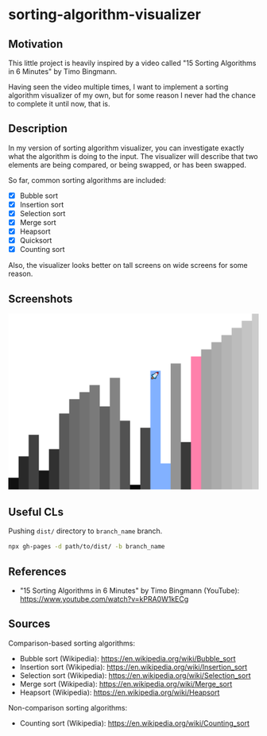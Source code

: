 # sorting-algorithm-visualizer

## Motivation

This little project is heavily inspired by a video called "15 Sorting Algorithms in 6 Minutes" by Timo Bingmann.

Having seen the video multiple times, I want to implement a sorting algorithm visualizer of my own, but for some reason I never had the chance to complete it until now, that is.

## Description

In my version of sorting algorithm visualizer, you can investigate exactly what the algorithm is doing to the input.
The visualizer will describe that two elements are being compared, or being swapped, or has been swapped.

So far, common sorting algorithms are included:

- [x] Bubble sort
- [x] Insertion sort
- [x] Selection sort
- [x] Merge sort
- [x] Heapsort
- [x] Quicksort
- [x] Counting sort

Also, the visualizer looks better on tall screens on wide screens for some reason.

## Screenshots

![Bubble sort](./medias/images/bubble-sort-screenshot.png)

## Useful CLs

Pushing `dist/` directory to `branch_name` branch.

```bash
npx gh-pages -d path/to/dist/ -b branch_name
```

## References

- "15 Sorting Algorithms in 6 Minutes" by Timo Bingmann (YouTube): https://www.youtube.com/watch?v=kPRA0W1kECg

## Sources

Comparison-based sorting algorithms:

- Bubble sort (Wikipedia): https://en.wikipedia.org/wiki/Bubble_sort
- Insertion sort (Wikipedia): https://en.wikipedia.org/wiki/Insertion_sort
- Selection sort (Wikipedia): https://en.wikipedia.org/wiki/Selection_sort
- Merge sort (Wikipedia): https://en.wikipedia.org/wiki/Merge_sort
- Heapsort (Wikipedia): https://en.wikipedia.org/wiki/Heapsort

Non-comparison sorting algorithms:

- Counting sort (Wikipedia): https://en.wikipedia.org/wiki/Counting_sort
